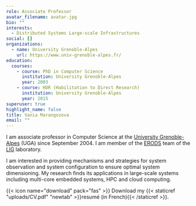 ```yaml
---
role: Associate Professor
avatar_filename: avatar.jpg
bio: ""
interests:
  - Distributed Systems Large-scale Infrastructures
social: []
organizations:
  - name: University Grenoble-Alpes
    url: https://www.univ-grenoble-alpes.fr/
education:
  courses:
    - course: PhD in Computer Science
      institution: University Grenoble-Alpes
      year: 2003
    - course: HDR (Habilitation to Direct Research)
      institution: University Grenoble-Alpes
      year: 2015
superuser: true
highlight_name: false
title: Vania Marangozova
email: ""
---
```

I am associate professor in Computer Science at the [University Grenoble-Alpes](https://www.univ-grenoble-alpes.fr/english/) (UGA) since September 2004. I am  member of the [ERODS](http://erods.imag.fr) team of the [LIG](http://www.liglab.fr/) laboratory.

I am interested in providing mechanisms and strategies for system observation and system configuration to ensure optimal system dimensioning. My research finds its applications in large-scale systems including multi-core embedded systems, HPC and cloud computing.   

{{< icon name="download" pack="fas" >}} Download my {{< staticref "uploads/CV.pdf" "newtab" >}}resumé (in French){{< /staticref >}}.
